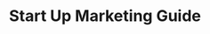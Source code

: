 ---
title: "Start Up Marketing Guide"
showDate: false
draft: false
tags: ["classic","poem"]
link: "https://www.julian.com/guide/growth/intro"
read: "R"
target: "_blank"
---